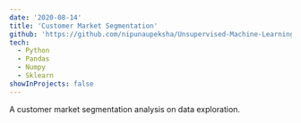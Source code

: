 ```yaml
---
date: '2020-08-14'
title: 'Customer Market Segmentation'
github: 'https://github.com/nipunaupeksha/Unsupervised-Machine-Learning-for-Customer-Segmentation'
tech:
  - Python
  - Pandas
  - Numpy
  - Sklearn
showInProjects: false
---
```


A customer market segmentation analysis on data exploration.
